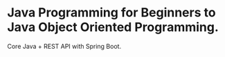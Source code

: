 # Java Programming for Beginners to Java Object Oriented Programming. 
Core Java + REST API with Spring Boot.

